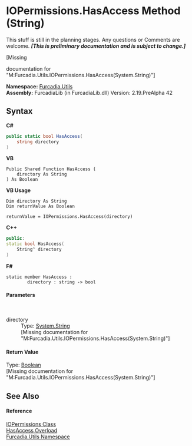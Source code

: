 # IOPermissions.HasAccess Method (String)
This stuff is still in the planning stages. Any questions or Comments are welcome. _**\[This is preliminary documentation and is subject to change.\]**_

\[Missing <summary> documentation for "M:Furcadia.Utils.IOPermissions.HasAccess(System.String)"\]

**Namespace:**&nbsp;<a href="N_Furcadia_Utils">Furcadia.Utils</a><br />**Assembly:**&nbsp;FurcadiaLib (in FurcadiaLib.dll) Version: 2.19.PreAlpha 42

## Syntax

**C#**<br />
``` C#
public static bool HasAccess(
	string directory
)
```

**VB**<br />
``` VB
Public Shared Function HasAccess ( 
	directory As String
) As Boolean
```

**VB Usage**<br />
``` VB Usage
Dim directory As String
Dim returnValue As Boolean

returnValue = IOPermissions.HasAccess(directory)
```

**C++**<br />
``` C++
public:
static bool HasAccess(
	String^ directory
)
```

**F#**<br />
``` F#
static member HasAccess : 
        directory : string -> bool 

```


#### Parameters
&nbsp;<dl><dt>directory</dt><dd>Type: <a href="http://msdn2.microsoft.com/en-us/library/s1wwdcbf" target="_blank">System.String</a><br />\[Missing <param name="directory"/> documentation for "M:Furcadia.Utils.IOPermissions.HasAccess(System.String)"\]</dd></dl>

#### Return Value
Type: <a href="http://msdn2.microsoft.com/en-us/library/a28wyd50" target="_blank">Boolean</a><br />\[Missing <returns> documentation for "M:Furcadia.Utils.IOPermissions.HasAccess(System.String)"\]

## See Also


#### Reference
<a href="T_Furcadia_Utils_IOPermissions">IOPermissions Class</a><br /><a href="Overload_Furcadia_Utils_IOPermissions_HasAccess">HasAccess Overload</a><br /><a href="N_Furcadia_Utils">Furcadia.Utils Namespace</a><br />